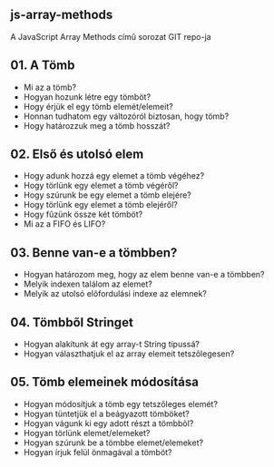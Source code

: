 ## js-array-methods

A JavaScript Array Methods címû sorozat GIT repo-ja

## 01. A Tömb

- Mi az a tömb?
- Hogyan hozunk létre egy tömböt?
- Hogy érjük el egy tömb elemét/elemeit?
- Honnan tudhatom egy változóról biztosan, hogy tömb?
- Hogy határozzuk meg a tömb hosszát?

## 02. Első és utolsó elem

- Hogy adunk hozzá egy elemet a tömb végéhez?
- Hogy törlünk egy elemet a tömb végéről?
- Hogy szúrunk be egy elemet a tömb elejére?
- Hogy törlünk egy elemet a tömb elejéről?
- Hogy fûzünk össze két tömböt?
- Mi az a FIFO és LIFO?

## 03. Benne van-e a tömbben?

- Hogyan határozom meg, hogy az elem benne van-e a tömbben?
- Melyik indexen találom az elemet?
- Melyik az utolsó elõfordulási indexe az elemnek?

## 04. Tömbbõl Stringet

- Hogyan alakítunk át egy array-t String típussá?
- Hogyan választhatjuk el az array elemeit tetszõlegesen?

## 05. Tömb elemeinek módosítása

- Hogyan módosítjuk a tömb egy tetszõleges elemét?
- Hogyan tüntetjük el a beágyazott tömböket?
- Hogyan vágunk ki egy adott részt a tömbbõl?
- Hogyan törlünk elemet/elemeket?
- Hogyan szúrunk be a tömbbe elemet/elemeket?
- Hogyan írjuk felül önmagával a tömböt?
